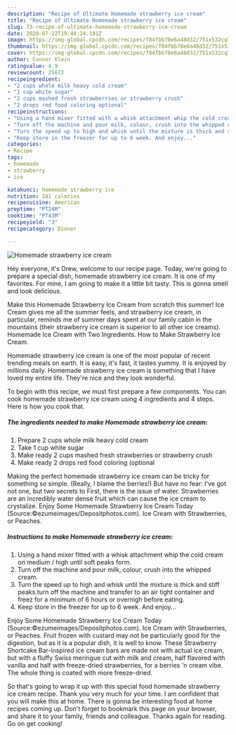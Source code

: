 ```yaml
---
description: "Recipe of Ultimate Homemade strawberry ice cream"
title: "Recipe of Ultimate Homemade strawberry ice cream"
slug: 73-recipe-of-ultimate-homemade-strawberry-ice-cream
date: 2020-07-22T19:44:24.191Z
image: https://img-global.cpcdn.com/recipes/f04fbb78e6a48d32/751x532cq70/homemade-strawberry-ice-cream-recipe-main-photo.jpg
thumbnail: https://img-global.cpcdn.com/recipes/f04fbb78e6a48d32/751x532cq70/homemade-strawberry-ice-cream-recipe-main-photo.jpg
cover: https://img-global.cpcdn.com/recipes/f04fbb78e6a48d32/751x532cq70/homemade-strawberry-ice-cream-recipe-main-photo.jpg
author: Connor Klein
ratingvalue: 4.9
reviewcount: 25672
recipeingredient:
- "2 cups whole milk heavy cold cream"
- "1 cup white sugar"
- "2 cups mashed fresh strawberries or strawberry crush"
- "2 drops red food coloring optional"
recipeinstructions:
- "Using a hand mixer fitted with a whisk attachment whip the cold cream on medium / high until soft peaks form."
- "Turn off the machine and pour milk, colour, crush into the whipped cream."
- "Turn the speed up to high and whisk until the mixture is thick and stiff peaks.turn off the machine and transfer to an air tight container and freez for a minimum of 6 hours or overnigh before eating."
- "Keep store in the freezer for up to 6 week. And enjoy..."
categories:
- Recipe
tags:
- homemade
- strawberry
- ice

katakunci: homemade strawberry ice 
nutrition: 181 calories
recipecuisine: American
preptime: "PT24M"
cooktime: "PT43M"
recipeyield: "3"
recipecategory: Dinner

---
```



![Homemade strawberry ice cream](https://img-global.cpcdn.com/recipes/f04fbb78e6a48d32/751x532cq70/homemade-strawberry-ice-cream-recipe-main-photo.jpg)

Hey everyone, it's Drew, welcome to our recipe page. Today, we're going to prepare a special dish, homemade strawberry ice cream. It is one of my favorites. For mine, I am going to make it a little bit tasty. This is gonna smell and look delicious.

Make this Homemade Strawberry Ice Cream from scratch this summer! Ice Cream gives me all the summer feels, and strawberry ice cream, in particular, reminds me of summer days spent at our family cabin in the mountains (their strawberry ice cream is superior to all other ice creams). Homemade Ice Cream with Two Ingredients. How to Make Strawberry Ice Cream.

Homemade strawberry ice cream is one of the most popular of recent trending meals on earth. It is easy, it's fast, it tastes yummy. It is enjoyed by millions daily. Homemade strawberry ice cream is something that I have loved my entire life. They're nice and they look wonderful.


To begin with this recipe, we must first prepare a few components. You can cook homemade strawberry ice cream using 4 ingredients and 4 steps. Here is how you cook that.

<!--inarticleads1-->

##### The ingredients needed to make Homemade strawberry ice cream:

1. Prepare 2 cups whole milk heavy cold cream
1. Take 1 cup white sugar
1. Make ready 2 cups mashed fresh strawberries or strawberry crush
1. Make ready 2 drops red food coloring (optional


Making the perfect homemade strawberry ice cream can be tricky for something so simple. (Really, I blame the berries!) But have no fear: I&#39;ve got not one, but two secrets to First, there is the issue of water. Strawberries are an incredibly water dense fruit which can cause the ice cream to crystalize. Enjoy Some Homemade Strawberry Ice Cream Today (Source:©ezumeimages/Depositphotos.com). Ice Cream with Strawberries, or Peaches. 

<!--inarticleads2-->

##### Instructions to make Homemade strawberry ice cream:

1. Using a hand mixer fitted with a whisk attachment whip the cold cream on medium / high until soft peaks form.
1. Turn off the machine and pour milk, colour, crush into the whipped cream.
1. Turn the speed up to high and whisk until the mixture is thick and stiff peaks.turn off the machine and transfer to an air tight container and freez for a minimum of 6 hours or overnigh before eating.
1. Keep store in the freezer for up to 6 week. And enjoy...


Enjoy Some Homemade Strawberry Ice Cream Today (Source:©ezumeimages/Depositphotos.com). Ice Cream with Strawberries, or Peaches. Fruit frozen with custard may not be particularly good for the digestion, but as it is a popular dish, it is well to know. These Strawberry Shortcake Bar-inspired ice cream bars are made not with actual ice cream, but with a fluffy Swiss meringue cut with milk and cream, half flavored with vanilla and half with freeze-dried strawberries, for a berries &#39;n cream vibe. The whole thing is coated with more freeze-dried. 

So that's going to wrap it up with this special food homemade strawberry ice cream recipe. Thank you very much for your time. I am confident that you will make this at home. There is gonna be interesting food at home recipes coming up. Don't forget to bookmark this page on your browser, and share it to your family, friends and colleague. Thanks again for reading. Go on get cooking!
